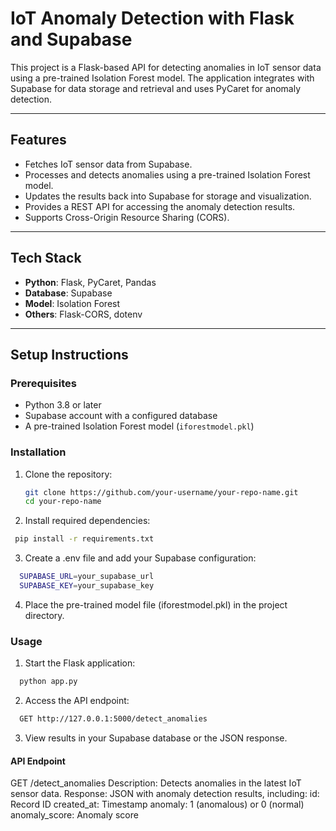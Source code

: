# IoT Anomaly Detection with Flask and Supabase

This project is a Flask-based API for detecting anomalies in IoT sensor data using a pre-trained Isolation Forest model. The application integrates with Supabase for data storage and retrieval and uses PyCaret for anomaly detection.

---

## Features

- Fetches IoT sensor data from Supabase.
- Processes and detects anomalies using a pre-trained Isolation Forest model.
- Updates the results back into Supabase for storage and visualization.
- Provides a REST API for accessing the anomaly detection results.
- Supports Cross-Origin Resource Sharing (CORS).

---

## Tech Stack

- **Python**: Flask, PyCaret, Pandas
- **Database**: Supabase
- **Model**: Isolation Forest
- **Others**: Flask-CORS, dotenv

---

## Setup Instructions

### Prerequisites
- Python 3.8 or later
- Supabase account with a configured database
- A pre-trained Isolation Forest model (`iforestmodel.pkl`)

### Installation

1. Clone the repository:
   ```bash
   git clone https://github.com/your-username/your-repo-name.git
   cd your-repo-name
2. Install required dependencies:
```bash
 pip install -r requirements.txt
```
3. Create a .env file and add your Supabase configuration:
```bash
  SUPABASE_URL=your_supabase_url
  SUPABASE_KEY=your_supabase_key
```
4. Place the pre-trained model file (iforestmodel.pkl) in the project directory.

### Usage
1. Start the Flask application:
```bash
  python app.py
```
2. Access the API endpoint:
```bash
  GET http://127.0.0.1:5000/detect_anomalies
```

3. View results in your Supabase database or the JSON response.

#### API Endpoint
GET /detect_anomalies
Description: Detects anomalies in the latest IoT sensor data.
Response: JSON with anomaly detection results, including:
id: Record ID
created_at: Timestamp
anomaly: 1 (anomalous) or 0 (normal)
anomaly_score: Anomaly score
